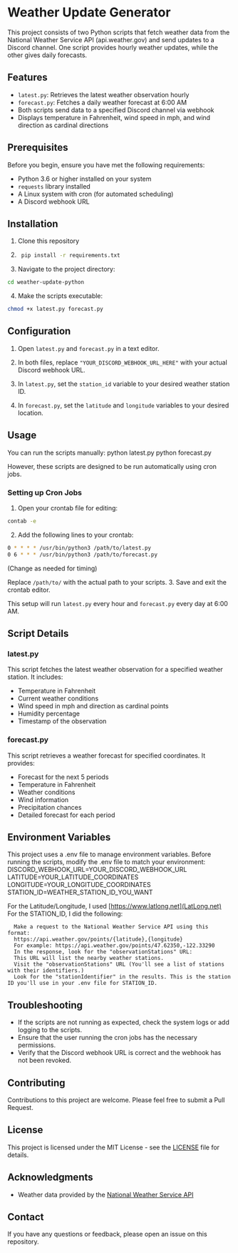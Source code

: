 # Weather Update Generator

This project consists of two Python scripts that fetch weather data from the National Weather Service API (api.weather.gov) and send updates to a Discord channel. One script provides hourly weather updates, while the other gives daily forecasts.

## Features

- `latest.py`: Retrieves the latest weather observation hourly
- `forecast.py`: Fetches a daily weather forecast at 6:00 AM
- Both scripts send data to a specified Discord channel via webhook
- Displays temperature in Fahrenheit, wind speed in mph, and wind direction as cardinal directions

## Prerequisites

Before you begin, ensure you have met the following requirements:

- Python 3.6 or higher installed on your system
- `requests` library installed
- A Linux system with cron (for automated scheduling)
- A Discord webhook URL

## Installation

1. Clone this repository
2. ```bash
    pip install -r requirements.txt
    ```
3. Navigate to the project directory:  
```bash
cd weather-update-python
```
4. Make the scripts executable:
```bash
chmod +x latest.py forecast.py
```

## Configuration

1. Open `latest.py` and `forecast.py` in a text editor.

2. In both files, replace `"YOUR_DISCORD_WEBHOOK_URL_HERE"` with your actual Discord webhook URL.

3. In `latest.py`, set the `station_id` variable to your desired weather station ID.

4. In `forecast.py`, set the `latitude` and `longitude` variables to your desired location.

## Usage

You can run the scripts manually:
python latest.py
python forecast.py

However, these scripts are designed to be run automatically using cron jobs.

### Setting up Cron Jobs

1. Open your crontab file for editing:
```bash
contab -e
```
2. Add the following lines to your crontab:
```bash
0 * * * * /usr/bin/python3 /path/to/latest.py
0 6 * * * /usr/bin/python3 /path/to/forecast.py
```
(Change as needed for timing)

Replace `/path/to/` with the actual path to your scripts.
3. Save and exit the crontab editor.

This setup will run `latest.py` every hour and `forecast.py` every day at 6:00 AM.

## Script Details

### latest.py

This script fetches the latest weather observation for a specified weather station. It includes:

- Temperature in Fahrenheit
- Current weather conditions
- Wind speed in mph and direction as cardinal points
- Humidity percentage
- Timestamp of the observation

### forecast.py

This script retrieves a weather forecast for specified coordinates. It provides:

- Forecast for the next 5 periods
- Temperature in Fahrenheit
- Weather conditions
- Wind information
- Precipitation chances
- Detailed forecast for each period

## Environment Variables

This project uses a .env file to manage environment variables. Before running the scripts, modify the .env file to match your environment:
DISCORD_WEBHOOK_URL=YOUR_DISCORD_WEBHOOK_URL
LATITUDE=YOUR_LATITUDE_COORDINATES
LONGITUDE=YOUR_LONGITUDE_COORDINATES
STATION_ID=WEATHER_STATION_ID_YOU_WANT

  For the Latitude/Longitude, I used [https://www.latlong.net](LatLong.net)
  For the STATION_ID, I did the following:
``` 
  Make a request to the National Weather Service API using this format:
  https://api.weather.gov/points/{latitude},{longitude}
  For example: https://api.weather.gov/points/47.62350,-122.33290
  In the response, look for the "observationStations" URL:
  This URL will list the nearby weather stations.
  Visit the "observationStations" URL (You'll see a list of stations with their identifiers.)
  Look for the "stationIdentifier" in the results. This is the station ID you'll use in your .env file for STATION_ID.
```

## Troubleshooting

- If the scripts are not running as expected, check the system logs or add logging to the scripts.
- Ensure that the user running the cron jobs has the necessary permissions.
- Verify that the Discord webhook URL is correct and the webhook has not been revoked.

## Contributing

Contributions to this project are welcome. Please feel free to submit a Pull Request.

## License

This project is licensed under the MIT License - see the [LICENSE](LICENSE) file for details.

## Acknowledgments

- Weather data provided by the [National Weather Service API](https://www.weather.gov/documentation/services-web-api)

## Contact

If you have any questions or feedback, please open an issue on this repository.
